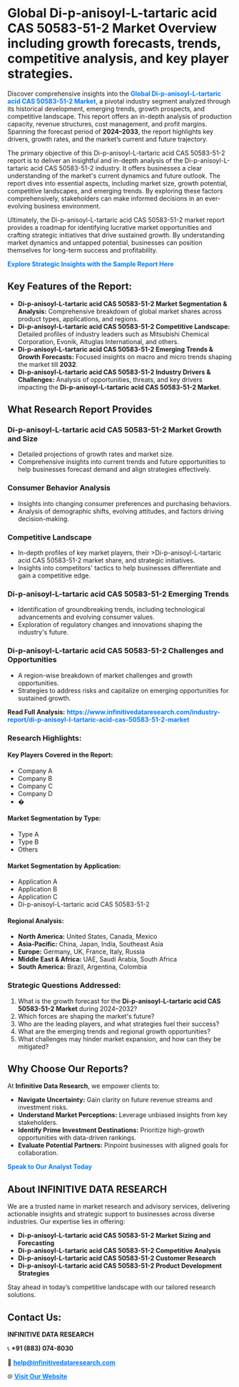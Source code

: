 <h1>Global Di-p-anisoyl-L-tartaric acid CAS 50583-51-2 Market Overview including growth forecasts, trends, competitive analysis, and key player strategies.</h1>
<p>
Discover comprehensive insights into the 
<a href="https://www.infinitivedataresearch.com/industry-report/di-p-anisoyl-l-tartaric-acid-cas-50583-51-2-market" rel="dofollow" style="color: #007BFF; text-decoration: none;"><strong>Global Di-p-anisoyl-L-tartaric acid CAS 50583-51-2 Market</strong></a>, a pivotal industry segment analyzed through its historical development, emerging trends, growth prospects, and competitive landscape. This report offers an in-depth analysis of production capacity, revenue structures, cost management, and profit margins. Spanning the forecast period of <strong>2024–2033</strong>, the report highlights key drivers, growth rates, and the market’s current and future trajectory.
</p>
<p>
The primary objective of this Di-p-anisoyl-L-tartaric acid CAS 50583-51-2 report is to deliver an insightful and in-depth analysis of the Di-p-anisoyl-L-tartaric acid CAS 50583-51-2 industry. It offers businesses a clear understanding of the market's current dynamics and future outlook. The report dives into essential aspects, including market size, growth potential, competitive landscapes, and emerging trends. By exploring these factors comprehensively, stakeholders can make informed decisions in an ever-evolving business environment.
</p>
<p>
Ultimately, the Di-p-anisoyl-L-tartaric acid CAS 50583-51-2 market report provides a roadmap for identifying lucrative market opportunities and crafting strategic initiatives that drive sustained growth. By understanding market dynamics and untapped potential, businesses can position themselves for long-term success and profitability.
</p>
<p>
<a href="https://www.infinitivedataresearch.com/request-sample/reportId=111415" style="color: #007BFF; text-decoration: none;"><strong>Explore Strategic Insights with the Sample Report Here</strong></a>
</p>

<h2>Key Features of the Report:</h2>
<ul>
<li><strong>Di-p-anisoyl-L-tartaric acid CAS 50583-51-2 Market Segmentation & Analysis:</strong> Comprehensive breakdown of global market shares across product types, applications, and regions.</li>
<li><strong>Di-p-anisoyl-L-tartaric acid CAS 50583-51-2 Competitive Landscape:</strong> Detailed profiles of industry leaders such as Mitsubishi Chemical Corporation, Evonik, Altuglas International, and others.</li>
<li><strong>Di-p-anisoyl-L-tartaric acid CAS 50583-51-2 Emerging Trends & Growth Forecasts:</strong> Focused insights on macro and micro trends shaping the market till <strong>2032</strong>.</li>
<li><strong>Di-p-anisoyl-L-tartaric acid CAS 50583-51-2 Industry Drivers & Challenges:</strong> Analysis of opportunities, threats, and key drivers impacting the <strong>Di-p-anisoyl-L-tartaric acid CAS 50583-51-2 Market</strong>.</li>
</ul>

<h2>What Research Report Provides</h2>
<h3>Di-p-anisoyl-L-tartaric acid CAS 50583-51-2 Market Growth and Size</h3>
<ul>
<li>Detailed projections of growth rates and market size.</li>
<li>Comprehensive insights into current trends and future opportunities to help businesses forecast demand and align strategies effectively.</li>
</ul>

<h3>Consumer Behavior Analysis</h3>
<ul>
<li>Insights into changing consumer preferences and purchasing behaviors.</li>
<li>Analysis of demographic shifts, evolving attitudes, and factors driving decision-making.</li>
</ul>

<h3>Competitive Landscape</h3>
<ul>
<li>In-depth profiles of key market players, their >Di-p-anisoyl-L-tartaric acid CAS 50583-51-2 market share, and strategic initiatives.</li>
<li>Insights into competitors' tactics to help businesses differentiate and gain a competitive edge.</li>
</ul>

<h3>Di-p-anisoyl-L-tartaric acid CAS 50583-51-2 Emerging Trends</h3>
<ul>
<li>Identification of groundbreaking trends, including technological advancements and evolving consumer values.</li>
<li>Exploration of regulatory changes and innovations shaping the industry's future.</li>
</ul>

<h3>Di-p-anisoyl-L-tartaric acid CAS 50583-51-2 Challenges and Opportunities</h3>
<ul>
<li>A region-wise breakdown of market challenges and growth opportunities.</li>
<li>Strategies to address risks and capitalize on emerging opportunities for sustained growth.</li>
</ul>
<p><strong>Read Full Analysis:</strong> <a href="https://www.infinitivedataresearch.com/industry-report/di-p-anisoyl-l-tartaric-acid-cas-50583-51-2-market" rel="dofollow" style="color: #007BFF; text-decoration: none;"><strong>https://www.infinitivedataresearch.com/industry-report/di-p-anisoyl-l-tartaric-acid-cas-50583-51-2-market</strong></a></p>
<h3>Research Highlights:</h3>
<h4>Key Players Covered in the Report:</h4>
<ul><li>Company A</li><li>Company B</li><li>Company C</li><li>Company D</li><li>�</li></ul>
<h4>Market Segmentation by Type:</h4>
<ul><li>Type A</li><li>Type B</li><li>Others</li></ul>
<h4>Market Segmentation by Application:</h4>
<ul><li>Application A</li><li>Application B</li><li>Application C</li><li>Di-p-anisoyl-L-tartaric acid CAS 50583-51-2</li></ul>

<h4>Regional Analysis:</h4>
<ul>
<li><strong>North America:</strong> United States, Canada, Mexico</li>
<li><strong>Asia-Pacific:</strong> China, Japan, India, Southeast Asia</li>
<li><strong>Europe:</strong> Germany, UK, France, Italy, Russia</li>
<li><strong>Middle East & Africa:</strong> UAE, Saudi Arabia, South Africa</li>
<li><strong>South America:</strong> Brazil, Argentina, Colombia</li>
</ul>

<h3>Strategic Questions Addressed:</h3>
<ol>
<li>What is the growth forecast for the <strong>Di-p-anisoyl-L-tartaric acid CAS 50583-51-2 Market</strong> during 2024–2032?</li>
<li>Which forces are shaping the market's future?</li>
<li>Who are the leading players, and what strategies fuel their success?</li>
<li>What are the emerging trends and regional growth opportunities?</li>
<li>What challenges may hinder market expansion, and how can they be mitigated?</li>
</ol>

<h2>Why Choose Our Reports?</h2>
<p>At <strong>Infinitive Data Research</strong>, we empower clients to:</p>
<ul>
<li><strong>Navigate Uncertainty:</strong> Gain clarity on future revenue streams and investment risks.</li>
<li><strong>Understand Market Perceptions:</strong> Leverage unbiased insights from key stakeholders.</li>
<li><strong>Identify Prime Investment Destinations:</strong> Prioritize high-growth opportunities with data-driven rankings.</li>
<li><strong>Evaluate Potential Partners:</strong> Pinpoint businesses with aligned goals for collaboration.</li>
</ul>
<p><a href="https://www.infinitivedataresearch.com/industry-report/di-p-anisoyl-l-tartaric-acid-cas-50583-51-2-market" rel="dofollow" style="color: #007BFF; text-decoration: none;"><strong>Speak to Our Analyst Today</strong></a></p>

<h2>About INFINITIVE DATA RESEARCH</h2>
<p>We are a trusted name in market research and advisory services, delivering actionable insights and strategic support to businesses across diverse industries. Our expertise lies in offering:</p>
<ul>
<li><strong>Di-p-anisoyl-L-tartaric acid CAS 50583-51-2 Market Sizing and Forecasting</strong></li>
<li><strong>Di-p-anisoyl-L-tartaric acid CAS 50583-51-2 Competitive Analysis</strong></li>
<li><strong>Di-p-anisoyl-L-tartaric acid CAS 50583-51-2 Customer Research</strong></li>
<li><strong>Di-p-anisoyl-L-tartaric acid CAS 50583-51-2 Product Development Strategies</strong></li>
</ul>
<p>Stay ahead in today’s competitive landscape with our tailored research solutions.</p>

<h2>Contact Us:</h2>
<p><strong>INFINITIVE DATA RESEARCH</strong></p>
<p>📞 <strong>+91 (883) 074-8030</strong></p>
<p>📧 <strong><a href="mailto:help@infinitivedataresearch.com" style="color: #007BFF;">help@infinitivedataresearch.com</a></strong></p>
<p>🌐 <strong><a href="https://www.infinitivedataresearch.com" rel="dofollow" style="color: #007BFF;">Visit Our Website</a></strong></p>